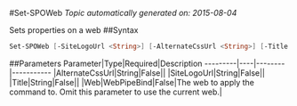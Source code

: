 #Set-SPOWeb
*Topic automatically generated on: 2015-08-04*

Sets properties on a web
##Syntax
```powershell
Set-SPOWeb [-SiteLogoUrl <String>] [-AlternateCssUrl <String>] [-Title <String>] [-Web <WebPipeBind>]
```


##Parameters
Parameter|Type|Required|Description
---------|----|--------|-----------
|AlternateCssUrl|String|False||
|SiteLogoUrl|String|False||
|Title|String|False||
|Web|WebPipeBind|False|The web to apply the command to. Omit this parameter to use the current web.|
<!-- Ref: 4A16DCD434F0209CB22225EB71162DAA -->